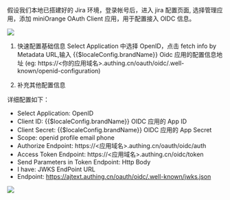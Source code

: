 <IntegrationDetailCard title="前置工作">

假设我们本地已搭建好的 Jira 环境，登录帐号后，进入 jira 配置页面, 选择管理应用，添加 miniOrange OAuth Client 应用，用于配置接入 OIDC 信息。

![](~@imagesZhCn/integration/jira/step1-1.png)

</IntegrationDetailCard>
<IntegrationDetailCard title="设置 OpenID 基础信息">

1. 快速配置基础信息
   Select Application 中选择 OpenID，点击 fetch info by Metadata URL,输入 {{$localeConfig.brandName}} Oidc 应用的配置信息地址 (eg: https://<你的应用域名>.authing.cn/oauth/oidc/.well-known/openid-configuration)

2) 补充其他配置信息

详细配置如下：

- Select Application: OpenID
- Client ID: {{$localeConfig.brandName}} OIDC 应用的 App ID
- Client Secret: {{$localeConfig.brandName}} OIDC 应用的 App Secret
- Scope: openid profile email phone
- Authorize Endpoint: https://<应用域名>.authing.cn/oauth/oidc/auth
- Access Token Endpoint: https://<应用域名>.authing.cn/oidc/token
- Send Parameters in Token Endpoint: Http Body
- I have: JWKS EndPoint URL
- Endpoint: https://ajtext.authing.cn/oauth/oidc/.well-known/jwks.json

![](~@imagesZhCn/integration/jira/step1-2.png)

</IntegrationDetailCard>
